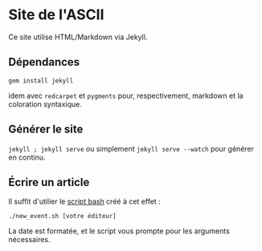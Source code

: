 # Site de l'ASCII

Ce site utilise HTML/Markdown via Jekyll.

## Dépendances

`gem install jekyll`

idem avec `redcarpet` et `pygments` pour, respectivement, markdown et la coloration syntaxique.

## Générer le site

`jekyll ; jekyll serve` ou simplement `jekyll serve --watch` pour générer
en continu.

## Écrire un article

Il suffit d'utilier le [script bash](https://gist.github.com/rigelk/8770430) créé à cet effet :

`./new_event.sh [votre éditeur]`

La date est formatée, et le script vous prompte pour les arguments nécessaires.
